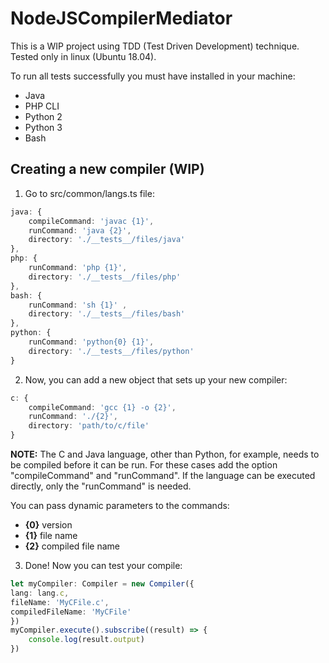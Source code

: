 # NodeJSCompilerMediator
This is a WIP project using TDD (Test Driven Development) technique. Tested only in linux (Ubuntu 18.04).

To run all tests successfully you must have installed in your machine:
- Java
- PHP CLI
- Python 2
- Python 3
- Bash

## Creating a new compiler (WIP)

1. Go to src/common/langs.ts file:
```typescript
java: { 
    compileCommand: 'javac {1}',
    runCommand: 'java {2}',
    directory: './__tests__/files/java'
},
php: { 
    runCommand: 'php {1}',
    directory: './__tests__/files/php'
},
bash: { 
    runCommand: 'sh {1}' ,
    directory: './__tests__/files/bash'
},
python: { 
    runCommand: 'python{0} {1}',
    directory: './__tests__/files/python'
}
```

2. Now, you can add a new object that sets up your new compiler:
```typescript
c: { 
    compileCommand: 'gcc {1} -o {2}',
    runCommand: './{2}',
    directory: 'path/to/c/file'
}
```

**NOTE:** The C and Java language, other than Python, for example, needs to be compiled before it can be run. For these cases add the option "compileCommand" and "runCommand". If the language can be executed directly, only the "runCommand" is needed.

You can pass dynamic parameters to the commands:
- **{0}** version
- **{1}** file name
- **{2}** compiled file name

3. Done! Now you can test your compile:
```typescript
let myCompiler: Compiler = new Compiler({
lang: lang.c,
fileName: 'MyCFile.c',
compiledFileName: 'MyCFile'
})
myCompiler.execute().subscribe((result) => {
    console.log(result.output)
})
```
